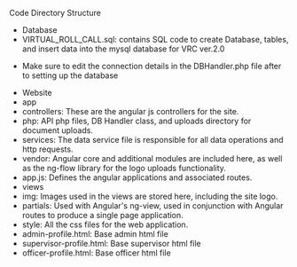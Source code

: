 Code Directory Structure

- Database
 - VIRTUAL_ROLL_CALL.sql: contains SQL code to create Database, tables, and insert data into the mysql database for VRC ver.2.0
 * Make sure to edit the connection details in the DBHandler.php file after to setting up the database

- Website
 - app
  - controllers: These are the angular js controllers for the site.
  - php: API php files, DB Handler class, and uploads directory for document uploads.
  - services: The data service file is responsible for all data operations and http requests.
  - vendor: Angular core and additional modules are included here, as well as the ng-flow library for the logo uploads functionality.
  - app.js: Defines the angular applications and associated routes.
 - views
  - img: Images used in the views are stored here, including the site logo.
  - partials: Used with Angular's ng-view, used in conjunction with Angular routes to produce a single page application.
  - style: All the css files for the web application.
  - admin-profile.html: Base admin html file
  - supervisor-profile.html: Base supervisor html file
  - officer-profile.html: Base officer html file
